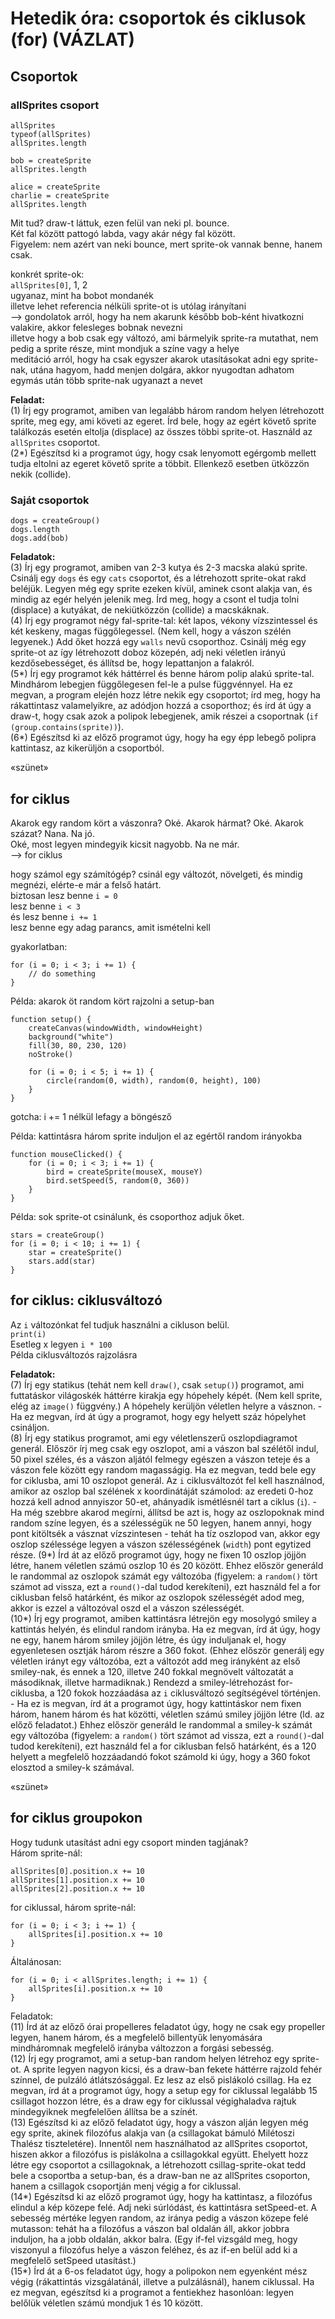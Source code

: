 # Hetedik óra: csoportok és ciklusok (for) (VÁZLAT)

## Csoportok

### allSprites csoport  

`allSprites`  
`typeof(allSprites)`  
`allSprites.length`  

`bob = createSprite`  
`allSprites.length`  

`alice = createSprite`  
`charlie = createSprite`  
`allSprites.length`  

Mit tud? draw-t láttuk, ezen felül van neki pl. bounce.  
Két fal között pattogó labda, vagy akár négy fal között.  
Figyelem: nem azért van neki bounce, mert sprite-ok vannak benne, hanem csak.  

konkrét sprite-ok:  
`allSprites[0]`, 1, 2  
ugyanaz, mint ha bobot mondanék  
illetve lehet referencia nélküli sprite-ot is utólag irányítani  
--> gondolatok arról, hogy ha nem akarunk később bob-ként hivatkozni valakire, akkor felesleges bobnak nevezni  
illetve hogy a bob csak egy változó, ami bármelyik sprite-ra mutathat, nem pedig a sprite része, mint mondjuk a színe vagy a helye  
meditáció arról, hogy ha csak egyszer akarok utasításokat adni egy sprite-nak, utána hagyom, hadd menjen dolgára, akkor nyugodtan adhatom egymás után több sprite-nak ugyanazt a nevet  

__Feladat:__  
(1) Írj egy programot, amiben van legalább három random helyen létrehozott sprite, meg egy, ami követi az egeret. Írd bele, hogy az egért követő sprite találkozás esetén eltolja (displace) az összes többi sprite-ot. Használd az `allSprites` csoportot.  
(2\*) Egészítsd ki a programot úgy, hogy csak lenyomott egérgomb mellett tudja eltolni az egeret követő sprite a többit. Ellenkező esetben ütközzön nekik (collide).  

### Saját csoportok  

`dogs = createGroup()`  
`dogs.length`  
`dogs.add(bob)`  

__Feladatok:__  
(3) Írj egy programot, amiben van 2-3 kutya és 2-3 macska alakú sprite. Csinálj egy `dogs` és egy `cats` csoportot, és a létrehozott sprite-okat rakd beléjük. Legyen még egy sprite ezeken kívül, aminek csont alakja van, és mindig az egér helyén jelenik meg. Írd meg, hogy a csont el tudja tolni (displace) a kutyákat, de nekiütközzön (collide) a macskáknak.  
(4) Írj egy programot négy fal-sprite-tal: két lapos, vékony vízszintessel és két keskeny, magas függőlegessel. (Nem kell, hogy a vászon szélén legyenek.) Add őket hozzá egy `walls` nevű csoporthoz. Csinálj még egy sprite-ot az így létrehozott doboz közepén, adj neki véletlen irányú kezdősebességet, és állítsd be, hogy lepattanjon a falakról.  
(5\*) Írj egy programot kék háttérrel és benne három polip alakú sprite-tal. Mindhárom lebegjen függőlegesen fel-le a pulse függvénnyel. Ha ez megvan, a program elején hozz létre nekik egy csoportot; írd meg, hogy ha rákattintasz valamelyikre, az adódjon hozzá a csoporthoz; és írd át úgy a draw-t, hogy csak azok a polipok lebegjenek, amik részei a csoportnak (`if (group.contains(sprite))`).  
(6\*) Egészítsd ki az előző programot úgy, hogy ha egy épp lebegő polipra kattintasz, az kikerüljön a csoportból.  

«szünet»  

## for ciklus  

Akarok egy random kört a vászonra? Oké. Akarok hármat? Oké. Akarok százat? Nana. Na jó.  
Oké, most legyen mindegyik kicsit nagyobb. Na ne már.  
--> for ciklus  

hogy számol egy számítógép? csinál egy változót, növelgeti, és mindig megnézi, elérte-e már a felső határt.  
biztosan lesz benne `i = 0`  
lesz benne `i < 3`  
és lesz benne `i += 1`  
lesz benne egy adag parancs, amit ismételni kell  

gyakorlatban:  
```
for (i = 0; i < 3; i += 1) {
	// do something
}
```

Példa: akarok öt random kört rajzolni a setup-ban  
```
function setup() {
	createCanvas(windowWidth, windowHeight)
	background("white")
	fill(30, 80, 230, 120)
	noStroke()
	
	for (i = 0; i < 5; i += 1) {
		circle(random(0, width), random(0, height), 100)
	}	
}
```

gotcha: i += 1 nélkül lefagy a böngésző  

Példa: kattintásra három sprite induljon el az egértől random irányokba  
```
function mouseClicked() {
	for (i = 0; i < 3; i += 1) {
		bird = createSprite(mouseX, mouseY)
		bird.setSpeed(5, random(0, 360))
	}
}
```

Példa: sok sprite-ot csinálunk, és csoporthoz adjuk őket.  
```
stars = createGroup()
for (i = 0; i < 10; i += 1) {
	star = createSprite()
	stars.add(star)
}
```

## for ciklus: ciklusváltozó

Az `i` változónkat fel tudjuk használni a cikluson belül.  
`print(i)`  
Esetleg x legyen `i * 100`  
Példa ciklusváltozós rajzolásra  

__Feladatok:__  
(7) Írj egy statikus (tehát nem kell `draw()`, csak `setup()`) programot, ami futtatáskor világoskék háttérre kirakja egy hópehely képét. (Nem kell sprite, elég az `image()` függvény.) A hópehely kerüljön véletlen helyre a vásznon. - Ha ez megvan, írd át úgy a programot, hogy egy helyett száz hópelyhet csináljon.  
(8) Írj egy statikus programot, ami egy véletlenszerű oszlopdiagramot generál. Először írj meg csak egy oszlopot, ami a vászon bal szélétől indul, 50 pixel széles, és a vászon aljától felmegy egészen a vászon teteje és a vászon fele között egy random magasságig. Ha ez megvan, tedd bele egy for ciklusba, ami 10 oszlopot generál. Az `i` ciklusváltozót fel kell használnod, amikor az oszlop bal szélének x koordinátáját számolod: az eredeti 0-hoz hozzá kell adnod annyiszor 50-et, ahányadik ismétlésnél tart a ciklus (`i`). - Ha még szebbre akarod megírni, állítsd be azt is, hogy az oszlopoknak mind random színe legyen, és a szélességük ne 50 legyen, hanem annyi, hogy pont kitöltsék a vásznat vízszintesen - tehát ha tíz oszlopod van, akkor egy oszlop szélessége legyen a vászon szélességének (`width`) pont egytized része.
(9\*) Írd át az előző programot úgy, hogy ne fixen 10 oszlop jöjjön létre, hanem véletlen számú oszlop 10 és 20 között. Ehhez először generáld le randommal az oszlopok számát egy változóba (figyelem: a `random()` tört számot ad vissza, ezt a `round()`-dal tudod kerekíteni), ezt használd fel a for ciklusban felső határként, és mikor az oszlopok szélességét adod meg, akkor is ezzel a változóval oszd el a vászon szélességét.  
(10\*) Írj egy programot, amiben kattintásra létrejön egy mosolygó smiley a kattintás helyén, és elindul random irányba. Ha ez megvan, írd át úgy, hogy ne egy, hanem három smiley jöjjön létre, és úgy induljanak el, hogy egyenletesen osztják három részre a 360 fokot. (Ehhez először generálj egy véletlen irányt egy változóba, ezt a változót add meg irányként az első smiley-nak, és ennek a 120, illetve 240 fokkal megnövelt változatát a másodiknak, illetve harmadiknak.) Rendezd a smiley-létrehozást for-ciklusba, a 120 fokok hozzáadása az `i` ciklusváltozó segítségével történjen. - Ha ez is megvan, írd át a programot úgy, hogy kattintáskor nem fixen három, hanem három és hat közötti, véletlen számú smiley jöjjön létre (ld. az előző feladatot.) Ehhez először generáld le randommal a smiley-k számát egy változóba (figyelem: a `random()` tört számot ad vissza, ezt a `round()`-dal tudod kerekíteni), ezt használd fel a for ciklusban felső határként, és a 120 helyett a megfelelő hozzáadandó fokot számold ki úgy, hogy a 360 fokot elosztod a smiley-k számával.  

«szünet»

## for ciklus groupokon  

Hogy tudunk utasítást adni egy csoport minden tagjának?  
Három sprite-nál:  
```
allSprites[0].position.x += 10
allSprites[1].position.x += 10
allSprites[2].position.x += 10
```

for ciklussal, három sprite-nál:  
```
for (i = 0; i < 3; i += 1) {
	allSprites[i].position.x += 10
}
```

Általánosan: 
```
for (i = 0; i < allSprites.length; i += 1) {
	allSprites[i].position.x += 10
}
```

Feladatok:  
(11) Írd át az előző órai propelleres feladatot úgy, hogy ne csak egy propeller legyen, hanem három, és a megfelelő billentyűk lenyomására mindháromnak megfelelő irányba változzon a forgási sebesség.  
(12) Írj egy programot, ami a setup-ban random helyen létrehoz egy sprite-ot. A sprite legyen nagyon kicsi, és a draw-ban fekete háttérre rajzold fehér színnel, de pulzáló átlátszósággal. Ez lesz az első pislákoló csillag. Ha ez megvan, írd át a programot úgy, hogy a setup egy for ciklussal legalább 15 csillagot hozzon létre, és a draw egy for ciklussal végighaladva rajtuk mindegyiknek megfelelően állítsa be a színét.  
(13) Egészítsd ki az előző feladatot úgy, hogy a vászon alján legyen még egy sprite, akinek filozófus alakja van (a csillagokat bámuló Milétoszi Thalész tiszteletére). Innentől nem használhatod az allSprites csoportot, hiszen akkor a filozófus is pislákolna a csillagokkal együtt. Ehelyett hozz létre egy csoportot a csillagoknak, a létrehozott csillag-sprite-okat tedd bele a csoportba a setup-ban, és a draw-ban ne az allSprites csoporton, hanem a csillagok csoportján menj végig a for ciklussal.  
(14\*) Egészítsd ki az előző programot úgy, hogy ha kattintasz, a filozófus elindul a kép közepe felé. Adj neki súrlódást, és kattintásra setSpeed-et. A sebesség mértéke legyen random, az iránya pedig a vászon közepe felé mutasson: tehát ha a filozófus a vászon bal oldalán áll, akkor jobbra induljon, ha a jobb oldalán, akkor balra. (Egy if-fel vizsgáld meg, hogy viszonyul a filozófus helye a vászon feléhez, és az if-en belül add ki a megfelelő setSpeed utasítást.)  
(15\*) Írd át a 6-os feladatot úgy, hogy a polipokon nem egyenként mész végig (rákattintás vizsgálatánál, illetve a pulzálásnál), hanem ciklussal. Ha ez megvan, egészítsd ki a programot a fentiekhez hasonlóan: legyen belőlük véletlen számú mondjuk 1 és 10 között.    
